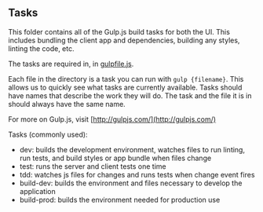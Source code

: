 ## Tasks

This folder contains all of the Gulp.js build tasks for both the UI. This includes bundling the client app and dependencies, building any styles, linting the code, etc.

The tasks are required in, in [gulpfile.js](../gulpfile.js).

Each file in the directory is a task you can run with `gulp {filename}`. This allows us to quickly see what tasks are currently available. Tasks should have names that describe the work they will do. The task and the file it is in should always have the same name.

For more on Gulp.js, visit [http://gulpjs.com/](http://gulpjs.com/)

Tasks (commonly used):

- dev: builds the development environment, watches files to run linting, run tests, and build styles or app bundle when files change
- test: runs the server and client tests one time
- tdd: watches js files for changes and runs tests when change event fires
- build-dev: builds the environment and files necessary to develop the application
- build-prod: builds the environment needed for production use
